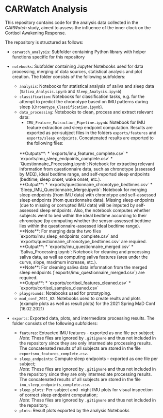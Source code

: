 # CARWatch Analysis

This repository contains code for the analysis data collected in the *CARWatch* study, aimed to assess the influence of the inner clock on the Cortisol Awakening Response.

The repository is structured as follows:

* `carwatch_analysis`: Subfolder containing Python library with helper functions specific for this repository
* `notebooks`: Subfolder containing Jupyter Notebooks used for data processing, merging of data sources, statistical analysis and plot creation. The folder consists of the following subfolders:
    * `analysis`: Notebooks for statistical analysis of saliva and sleep data (`Saliva_Analysis.ipynb` and `Sleep_Analysis.ipynb`)
    * `classification`: Notebooks for classification tasks, e.g. for the attempt to predict the chronotype based on IMU patterns during sleep (`Chronotype_Classification.ipynb`).
    * `data_processing`: Notebooks to clean, process and extract relevant data:
        * `IMU_Feature_Extraction_Pipeline.ipynb`: Notebook for IMU feature extraction and sleep endpoint computation. Results are exported as per-subject files in the folders `exports/features` and `exports/sleep_endpoints`. Concatenated results are exported to the following files:
        </br>
        **Outputs**:
            * `exports/imu_features_complete.csv`
            * `exports/imu_sleep_endpoints_complete.csv`
        * `Questionnaire_Processing.ipynb`: Notebook for extracting relevant information from questionnaire data, such as chronotype (assessed by MEQ), ideal bedtime range, and self-reported sleep endpoints (bedtime, sleep onset, wake onset, etc.).
        </br>
        **Output**:
            * `exports/questionnaire_chronotype_bedtimes.csv`
        * `Sleep_IMU_Questionnaire_Merge.ipynb`: Notebook for merging sleep endpoints (from IMU data) with chronotype and self-assessed sleep endpoints (from questionnaire data). Missing sleep endpoints (due to missing or corrupted IMU data) will be imputed by self-assessed sleep endpoints. Also, the notebook computes whether subjects went to bed within the ideal bedtime according to their chronotype (by computing whether the sensor-assessed bedtime lies within the questionnaire-assessed ideal bedtime range).
        </br>
        **Note**: For merging data the two files `exports/imu_sleep_endpoints_complete.csv` and `exports/questionnaire_chronotype_bedtimes.csv` are required.</br>
        **Output**:
            * `exports/imu_questionnaire_merged.csv`
        * `Saliva_Processing.ipynb`: Notebook for cleaning and processing saliva data, as well as computing saliva features (area under the curve, slope, maximum increase, etc.). </br>
        **Note**: For cleaning saliva data information from the merged sleep endpoints (`exports/imu_questionnaire_merged.csv`) are required.
        </br>
        **Output**:
            * `exports/cortisol_features_cleaned.csv`
            * `exports/cortisol_samples_cleaned.csv`
    * `playgrounds`: Notebooks used for prototyping.
    * `mad_conf_2021_02`: Notebooks used to create reults and plots (example plots as well as result plots) for the 2021 Spring MaD Conf (16.02.2021)

* `exports`: Exported data, plots, and intermediate processing results. The folder consists of the following subfolders:
    * `features`: Extracted IMU features - exported as one file per subject; </br> *Note:* These files are ignored by `.gitignore` and thus not included in the repository since they are only intermediate processing results. The concatenated results of all subjects are stored in the file `exportsmu_features_complete.csv`.
    * `sleep_endpoints`: Compute sleep endpoints - exported as one file per subject; </br> *Note:* These files are ignored by `.gitignore` and thus not included in the repository since they are only intermediate processing results. The concatenated results of all subjects are stored in the file `imu_sleep_endpoints_complete.csv`.
    * `sleep_plots`: Per-subject and -night IMU plots for visual inspection of correct sleep endpoint computation; </br> *Note:* These files are ignored by `.gitignore` and thus not included in the repository.
    * `plots`: Result plots exported by the analysis Notebooks